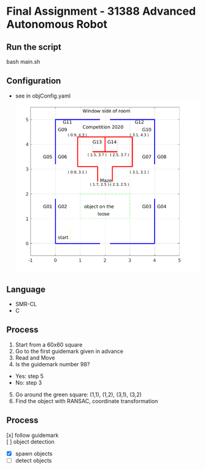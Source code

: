 # Final Assignment - 31388 Advanced Autonomous Robot
## Run the script  
bash main.sh
## Configuration  
- see in objConfig.yaml
![avatar](maze.jpg)
## Language
- SMR-CL
- C
## Process
1. Start from a 60x60 square
2. Go to the first guidemark given in advance
3. Read and Move
4. Is the guidemark number 98?  
- Yes: step 5
- No: step 3
5. Go around the green square: (1,1), (1,2), (3,1), (3,2)
6. Find the object with RANSAC, coordinate transformation

## Process
[x] follow guidemark    
[ ] object detection
- [x] spawn objects
- [ ] detect objects
